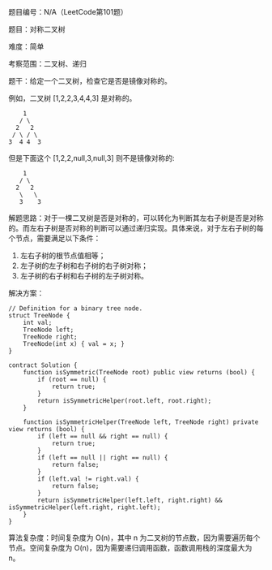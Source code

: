 题目编号：N/A（LeetCode第101题）

题目：对称二叉树

难度：简单

考察范围：二叉树、递归

题干：给定一个二叉树，检查它是否是镜像对称的。

例如，二叉树 [1,2,2,3,4,4,3] 是对称的。

```soliditytext
    1
   / \
  2   2
 / \ / \
3  4 4  3
```

但是下面这个 [1,2,2,null,3,null,3] 则不是镜像对称的:

```soliditytext
    1
   / \
  2   2
   \   \
   3    3
```

解题思路：对于一棵二叉树是否是对称的，可以转化为判断其左右子树是否是对称的。而左右子树是否对称的判断可以通过递归实现。具体来说，对于左右子树的每个节点，需要满足以下条件：

1. 左右子树的根节点值相等；
2. 左子树的左子树和右子树的右子树对称；
3. 左子树的右子树和右子树的左子树对称。

解决方案：

```solidity
// Definition for a binary tree node.
struct TreeNode {
    int val;
    TreeNode left;
    TreeNode right;
    TreeNode(int x) { val = x; }
}

contract Solution {
    function isSymmetric(TreeNode root) public view returns (bool) {
        if (root == null) {
            return true;
        }
        return isSymmetricHelper(root.left, root.right);
    }

    function isSymmetricHelper(TreeNode left, TreeNode right) private view returns (bool) {
        if (left == null && right == null) {
            return true;
        }
        if (left == null || right == null) {
            return false;
        }
        if (left.val != right.val) {
            return false;
        }
        return isSymmetricHelper(left.left, right.right) && isSymmetricHelper(left.right, right.left);
    }
}
```

算法复杂度：时间复杂度为 O(n)，其中 n 为二叉树的节点数，因为需要遍历每个节点。空间复杂度为 O(n)，因为需要递归调用函数，函数调用栈的深度最大为 n。